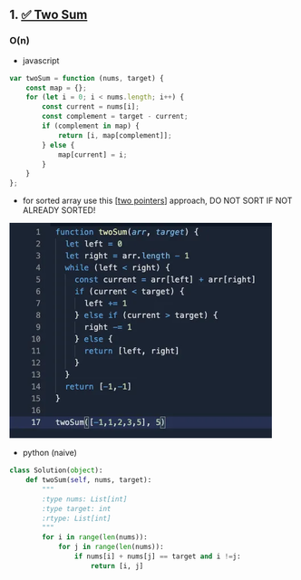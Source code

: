 ## 1. [✅ Two Sum](https://leetcode.com/problems/two-sum/)

### O(n)


- javascript

```javascript
var twoSum = function (nums, target) {
    const map = {};
    for (let i = 0; i < nums.length; i++) {
        const current = nums[i];
        const complement = target - current;
        if (complement in map) {
            return [i, map[complement]];
        } else {
            map[current] = i;
        }
    }
};
```

- for sorted array use this [[two pointers]] approach, DO NOT SORT IF NOT ALREADY SORTED!

![two-sum-dsa](../../../../../../../attachments/dsa-2-sum.png)


- python (naive)

```python
class Solution(object):
    def twoSum(self, nums, target):
        """
        :type nums: List[int]
        :type target: int
        :rtype: List[int]
        """
        for i in range(len(nums)):
            for j in range(len(nums)):
                if nums[i] + nums[j] == target and i !=j:
                    return [i, j]
```




[//begin]: # "Autogenerated link references for markdown compatibility"
[two pointers]: <../../../../patterns/two pointers> "two pointers"
[//end]: # "Autogenerated link references"